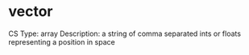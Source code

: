 # vector

CS Type: array
Description: a string of comma separated ints or floats representing a position in space